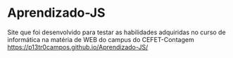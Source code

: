 # Aprendizado-JS
Site que foi desenvolvido para testar as habilidades adquiridas no curso de informática na matéria de WEB do campus do CEFET-Contagem
https://p13tr0campos.github.io/Aprendizado-JS/

